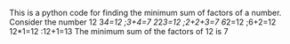 This is a python code for finding the minimum sum of factors of a number.
Consider the number 12
3*4=12 ;3+4=7
2*2*3=12 ;2+2+3=7
6*2=12 ;6+2=12
12*1=12 :12+1=13
The minimum sum of the factors of 12 is 7
